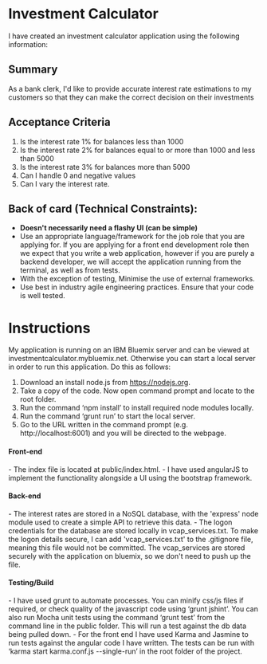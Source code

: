 <h1>Investment Calculator</h1>

I have created an investment calculator application using the following information:

<h2>Summary</h2>

As a bank clerk, I'd like to provide accurate interest rate estimations to my customers so that they can make the correct decision on their investments

<h2>Acceptance Criteria</h2>

1. Is the interest rate 1% for balances less than 1000
2. Is the interest rate 2% for balances equal to or more than 1000 and less than 5000
3. Is the interest rate 3% for balances more than 5000
4. Can I handle 0 and negative values
5. Can I vary the interest rate.

<h2>Back of card (Technical Constraints):</h2>

- <b>Doesn't necessarily need a flashy UI (can be simple)</b>
- Use an appropriate language/framework for the job role that you are applying for. If you are applying for a front end development role
then we expect that you write a web application, however if you are purely a backend developer, we will accept the application running
from the terminal, as well as from tests.
- With the exception of testing, Minimise the use of external frameworks.
- Use best in industry agile engineering practices. Ensure that your code is well tested.

<h1>Instructions</h1>

My application is running on an IBM Bluemix server and can be viewed at investmentcalculator.mybluemix.net.
Otherwise you can start a local server in order to run this application. Do this as follows:

1. Download an install node.js from https://nodejs.org.
2. Take a copy of the code. Now open command prompt and locate to the root folder.
3. Run the command ‘npm install’ to install required node modules locally.
4. Run the command ‘grunt run’ to start the local server.
5. Go to the URL written in the command prompt (e.g. http://localhost:6001) and you will be directed to the webpage.

<h4>Front-end</h4>
- The index file is located at public/index.html.
- I have used angularJS to implement the functionality alongside a UI using the bootstrap framework.

<h4>Back-end</h4>
- The interest rates are stored in a NoSQL database, with the 'express' node module used to create a simple API to retrieve this data.
- The logon credentials for the database are stored locally in vcap_services.txt. To make the logon details secure, I can add 'vcap_services.txt' to the .gitignore file, meaning this file would not be committed. The vcap_services are stored securely with the application on bluemix, so we don't need to push up the file.

<h4>Testing/Build</h4>
- I have used grunt to automate processes. You can minify css/js files if required, or check quality of the javascript code using ‘grunt jshint’. You can also run Mocha unit tests using the command ‘grunt test’ from the command line in the public folder. This will run a test against the db data being pulled down.
- For the front end I have used Karma and Jasmine to run tests against the angular code I have written. The tests can be run with ‘karma start karma.conf.js --single-run’ in the root folder of the project.

